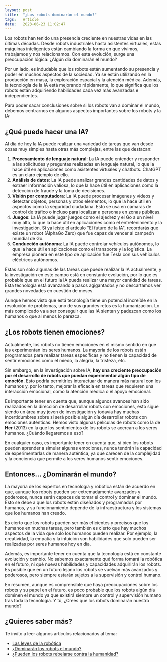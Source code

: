 ```yaml
---
layout: post
title:  "¿Los robots dominarán el mundo?"
tags:   Article
date:   2023-06-23 11:02:47
---
```


Los robots han tenido una presencia creciente en nuestras vidas en las últimas décadas. Desde robots industriales hasta asistentes virtuales, estas máquinas inteligentes están cambiando la forma en que vivimos, trabajamos y nos relacionamos. Con esta evolución, surge una preocupación lógica: ¿Algún día dominarán el mundo?

Por un lado, es indudable que los robots están aumentando su presencia y poder en muchos aspectos de la sociedad. Ya se están utilizando en la producción en masa, la exploración espacial y la atención médica. Además, la tecnología de la IA está mejorando rápidamente, lo que significa que los robots están adquiriendo habilidades cada vez más avanzadas e independientes.

Para poder sacar conclusiones sobre si los robots van a dominar el mundo, debemos centrarnos en algunos aspectos importantes sobre los robots y la IA:

## ¿Qué puede hacer una IA?

Al día de hoy la IA puede realizar una variedad de tareas que van desde cosas muy simples hasta otras más complejas, entre las que destacan:

1. **Procesamiento de lenguaje natural**: La IA puede entender y responder a las solicitudes y preguntas realizadas en lenguaje natural, lo que la hace útil en aplicaciones como asistentes virtuales y chatbots. ChatGPT es un claro ejemplo de ello.
2. **Análisis de datos**: La IA puede analizar grandes cantidades de datos y extraer información valiosa, lo que la hace útil en aplicaciones como la detección de fraude y la toma de decisiones.
3. **Visión por computadora**: La IA puede procesar imágenes y vídeos y detectar objetos, personas y otros elementos, lo que la hace útil en aspectos como la seguridad ciudadana. Esto se usa en cámaras de control de tráfico o incluso para localizar a personas en zonas públicas.
4. **Juegos**: La IA puede jugar juegos como el ajedrez y el Go a un nivel muy alto, lo que la hace útil en aplicaciones como el entretenimiento y la investigación. Si ya leíste el artículo "El futuro de la IA", recordarás que existe un robot (AlphaGo Zero) que fue capaz de vencer al campeón mundial de Go.
5. **Conducción autónoma**: La IA puede controlar vehículos autónomos, lo que la hace útil en aplicaciones como el transporte y la logística. La empresa pionera en este tipo de aplicación fue Tesla con sus vehículos eléctricos autónomos.

Estas son solo algunas de las tareas que puede realizar la IA actualmente, y la investigación en este campo está en constante evolución, por lo que es probable que en el futuro la IA pueda realizar una mayor cantidad de tareas. Esta tecnología está avanzando a pasos agigantados y no descartamos ver grandes novedades en cuestión de meses.

Aunque hemos visto que está tecnología tiene un potencial increíble en la resolución de problemas, uno de sus grandes retos es la humanización. Lo más complicado va a ser conseguir que las IA sientan y padezcan como los humanos o que al menos lo parezca.

## ¿Los robots tienen emociones?

Actualmente, los robots no tienen emociones en el mismo sentido en que las experimentan los seres humanos. La mayoría de los robots están programados para realizar tareas específicas y no tienen la capacidad de sentir emociones como el miedo, la alegría, la tristeza, etc.

Sin embargo, en la investigación sobre IA, **hay una creciente preocupación por el desarrollo de robots que puedan experimentar algún tipo de emoción**. Esto podría permitirles interactuar de manera más natural con los humanos y, por lo tanto, mejorar la eficacia en tareas que requieren una interacción emocional, como la atención médica o el apoyo emocional.

Es importante tener en cuenta que, aunque algunos avances han sido realizados en la dirección de desarrollar robots con emociones, esto sigue siendo un área muy joven de investigación y todavía hay muchas incertidumbres sobre si será posible algún día desarrollar robots con emociones auténticas. Hemos visto algunas películas de robots como la de **Her** (2013) en la que los sentimientos de los robots se acercan a los seres humanos. ¿Cuándo llegaremos a eso?

En cualquier caso, es importante tener en cuenta que, si bien los robots pueden aprender a simular algunas emociones, nunca tendrán la capacidad de experimentarlas de manera auténtica, ya que carecen de la complejidad y la conciencia que permite a los seres humanos sentir emociones.

## Entonces... ¿Dominarán el mundo?

La mayoría de los expertos en tecnología y robótica están de acuerdo en que, aunque los robots pueden ser extremadamente avanzados y poderosos, nunca serán capaces de tomar el control y dominar el mundo. Esto se debe a que los robots están diseñados y programados por humanos, y su funcionamiento depende de la infraestructura y los sistemas que los humanos han creado.

Es cierto que los robots pueden ser más eficientes y precisos que los humanos en muchas tareas, pero también es cierto que hay muchos aspectos de la vida que solo los humanos pueden realizar. Por ejemplo, la creatividad, la empatía y la intuición son habilidades que solo pueden ser realizadas por seres humanos hoy en día.

Además, es importante tener en cuenta que la tecnología está en constante evolución y cambio. No sabemos exactamente qué forma tomará la robótica en el futuro, ni qué nuevas habilidades y capacidades adquirirán los robots. Es posible que en un futuro lejano los robots se vuelvan más avanzados y poderosos, pero siempre estarán sujetos a la supervisión y control humano.

En resumen, aunque es comprensible que haya preocupaciones sobre los robots y su papel en el futuro, es poco probable que los robots algún día dominen el mundo ya que existirá siempre un control y supervisión humano tras toda la tecnología. Y tú, ¿Crees que los robots dominarán nuestro mundo?

## ¿Quieres saber más?

Te invito a leer algunos artículos relacionados al tema:

* [Las leyes de la robótica](https://robotesfera.com/leyes-de-la-robotica)
* [¿Dominarán los robots el mundo?](https://www.expansion.com/directivos/2016/07/13/57864c1346163f45198b45c2.html)
* [¿Pueden los robots rebelarse contra la humanidad?](https://www.bbc.com/mundo/noticias/2012/11/121128_tecnologia_robots_revolucion_aa)
